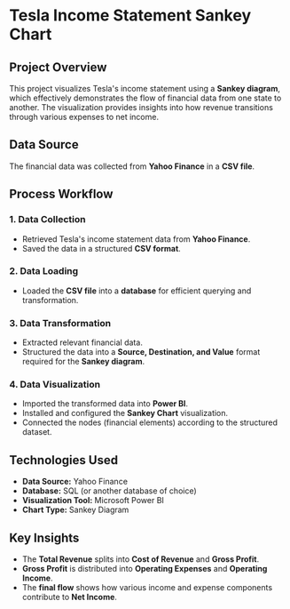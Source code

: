 # Tesla Income Statement Sankey Chart


## Project Overview
This project visualizes Tesla's income statement using a **Sankey diagram**, which effectively demonstrates the flow of financial data from one state to another. The visualization provides insights into how revenue transitions through various expenses to net income.

## Data Source
The financial data was collected from **Yahoo Finance** in a **CSV file**.

## Process Workflow
### 1. Data Collection
- Retrieved Tesla's income statement data from **Yahoo Finance**.
- Saved the data in a structured **CSV format**.

### 2. Data Loading
- Loaded the **CSV file** into a **database** for efficient querying and transformation.

### 3. Data Transformation
- Extracted relevant financial data.
- Structured the data into a **Source, Destination, and Value** format required for the **Sankey diagram**.

### 4. Data Visualization
- Imported the transformed data into **Power BI**.
- Installed and configured the **Sankey Chart** visualization.
- Connected the nodes (financial elements) according to the structured dataset.

## Technologies Used
- **Data Source:** Yahoo Finance
- **Database:** SQL (or another database of choice)
- **Visualization Tool:** Microsoft Power BI
- **Chart Type:** Sankey Diagram

## Key Insights
- The **Total Revenue** splits into **Cost of Revenue** and **Gross Profit**.
- **Gross Profit** is distributed into **Operating Expenses** and **Operating Income**.
- The **final flow** shows how various income and expense components contribute to **Net Income**.


